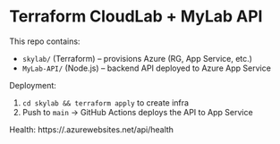 # Terraform CloudLab + MyLab API

This repo contains:
- `skylab/` (Terraform) – provisions Azure (RG, App Service, etc.)
- `MyLab-API/` (Node.js) – backend API deployed to Azure App Service

Deployment:
1) `cd skylab && terraform apply` to create infra
2) Push to `main` → GitHub Actions deploys the API to App Service

Health: https://<your-app>.azurewebsites.net/api/health
